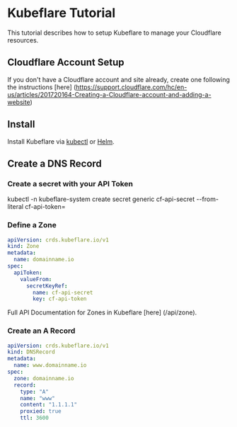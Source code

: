 # Kubeflare Tutorial

This tutorial describes how to setup Kubeflare to manage your Cloudflare resources.

## Cloudflare Account Setup

If you don't have a Cloudflare account and site already, create one following the instructions [here] (https://support.cloudflare.com/hc/en-us/articles/201720164-Creating-a-Cloudflare-account-and-adding-a-website)

## Install

Install Kubeflare via [kubectl](/install/kubectl) or [Helm](/install/helm).

## Create a DNS Record

### Create a secret with your API Token

kubectl -n kubeflare-system create secret generic cf-api-secret --from-literal cf-api-token=<your-api-token>

### Define a Zone

```yaml
apiVersion: crds.kubeflare.io/v1
kind: Zone
metadata:
  name: domainname.io
spec:
  apiToken: 
    valueFrom:
      secretKeyRef:
        name: cf-api-secret
        key: cf-api-token
```

Full API Documentation for Zones in Kubeflare [here] (/api/zone).

### Create an A Record

```yaml
apiVersion: crds.kubeflare.io/v1
kind: DNSRecord
metadata:
  name: www.domainname.io
spec:
  zone: domainname.io
  record:
    type: "A"
    name: "www"
    content: "1.1.1.1"
    proxied: true
    ttl: 3600
```
